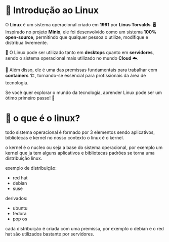# 🐧 Introdução ao Linux

O **Linux** é um sistema operacional criado em **1991** por **Linus Torvalds**. 🖥️ Inspirado no projeto **Minix**, ele foi desenvolvido como um sistema **100% open-source**, permitindo que qualquer pessoa o utilize, modifique e distribua livremente.

🔹 O Linux pode ser utilizado tanto em **desktops** quanto em **servidores**, sendo o sistema operacional mais utilizado no mundo **Cloud** ☁️.

🔹 Além disso, ele é uma das premissas fundamentais para trabalhar com **containers** 🏗️, tornando-se essencial para profissionais da área de tecnologia.

Se você quer explorar o mundo da tecnologia, aprender Linux pode ser um ótimo primeiro passo! 🚀

# 🐧 o que é o linux?

todo sistema operacional é formado por 3 elementos sendo aplicativos, bibliotecas e kernel no nosso contexto o linux é o kernel.

o kernel é o nucleo ou seja a base do sistema operacional, por exemplo um kernel que ja tem alguns aplicativos e bibliotecas padrões se torna uma distribuição linux.

exemplo de distribuição:
- red hat
- debian
- suse

derivados:
- ubuntu
- fedora
- pop os

cada distribuição é criada com uma premissa, por exemplo o debian e o red hat são utilizados bastante por servidores.